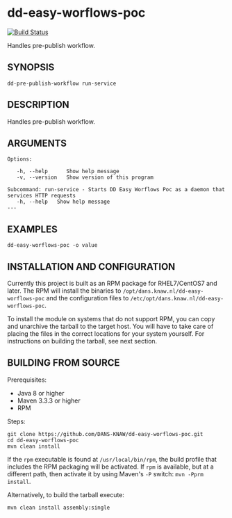 dd-easy-worflows-poc
===========
[![Build Status](https://travis-ci.org/DANS-KNAW/dd-easy-worflows-poc.png?branch=master)](https://travis-ci.org/DANS-KNAW/dd-easy-worflows-poc)

Handles pre-publish workflow.


SYNOPSIS
--------

    dd-pre-publish-workflow run-service


DESCRIPTION
-----------

Handles pre-publish workflow.


ARGUMENTS
---------

    Options:

       -h, --help      Show help message
       -v, --version   Show version of this program

    Subcommand: run-service - Starts DD Easy Worflows Poc as a daemon that services HTTP requests
       -h, --help   Show help message
    ---

EXAMPLES
--------

    dd-easy-worflows-poc -o value

INSTALLATION AND CONFIGURATION
------------------------------
Currently this project is built as an RPM package for RHEL7/CentOS7 and later. The RPM will install the binaries to
`/opt/dans.knaw.nl/dd-easy-worflows-poc` and the configuration files to `/etc/opt/dans.knaw.nl/dd-easy-worflows-poc`. 

To install the module on systems that do not support RPM, you can copy and unarchive the tarball to the target host.
You will have to take care of placing the files in the correct locations for your system yourself. For instructions
on building the tarball, see next section.

BUILDING FROM SOURCE
--------------------
Prerequisites:

* Java 8 or higher
* Maven 3.3.3 or higher
* RPM

Steps:
    
    git clone https://github.com/DANS-KNAW/dd-easy-worflows-poc.git
    cd dd-easy-worflows-poc 
    mvn clean install

If the `rpm` executable is found at `/usr/local/bin/rpm`, the build profile that includes the RPM 
packaging will be activated. If `rpm` is available, but at a different path, then activate it by using
Maven's `-P` switch: `mvn -Pprm install`.

Alternatively, to build the tarball execute:

    mvn clean install assembly:single
